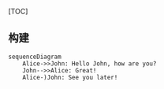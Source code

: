 [TOC]

## 构建
```mermaid
sequenceDiagram
    Alice->>John: Hello John, how are you?
    John-->>Alice: Great!
    Alice-)John: See you later!
```